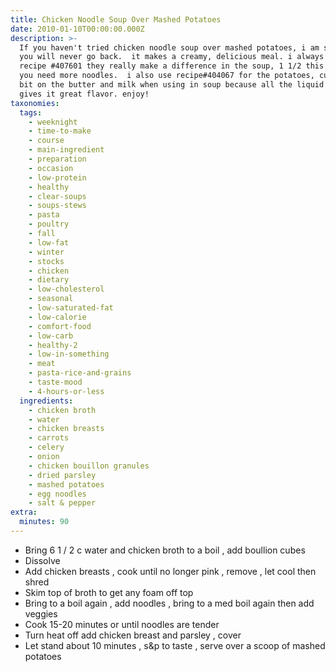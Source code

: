 ```yaml
---
title: Chicken Noodle Soup Over Mashed Potatoes
date: 2010-01-10T00:00:00.000Z
description: >-
  If you haven't tried chicken noodle soup over mashed potatoes, i am sorry! 
  you will never go back.  it makes a creamy, delicious meal. i always make my
  recipe #407601 they really make a difference in the soup, 1 1/2 this recipe as
  you need more noodles.  i also use recipe#404067 for the potatoes, cut back a
  bit on the butter and milk when using in soup because all the liquid already
  gives it great flavor. enjoy!
taxonomies:
  tags:
    - weeknight
    - time-to-make
    - course
    - main-ingredient
    - preparation
    - occasion
    - low-protein
    - healthy
    - clear-soups
    - soups-stews
    - pasta
    - poultry
    - fall
    - low-fat
    - winter
    - stocks
    - chicken
    - dietary
    - low-cholesterol
    - seasonal
    - low-saturated-fat
    - low-calorie
    - comfort-food
    - low-carb
    - healthy-2
    - low-in-something
    - meat
    - pasta-rice-and-grains
    - taste-mood
    - 4-hours-or-less
  ingredients:
    - chicken broth
    - water
    - chicken breasts
    - carrots
    - celery
    - onion
    - chicken bouillon granules
    - dried parsley
    - mashed potatoes
    - egg noodles
    - salt & pepper
extra:
  minutes: 90
---
```

 - Bring 6 1 / 2 c water and chicken broth to a boil , add boullion cubes
 - Dissolve
 - Add chicken breasts , cook until no longer pink , remove , let cool then shred
 - Skim top of broth to get any foam off top
 - Bring to a boil again , add noodles , bring to a med boil again then add veggies
 - Cook 15-20 minutes or until noodles are tender
 - Turn heat off add chicken breast and parsley , cover
 - Let stand about 10 minutes , s&p to taste , serve over a scoop of mashed potatoes
